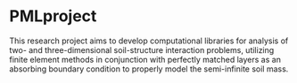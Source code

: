 # PMLproject
This research project aims to develop computational libraries for analysis of two- and three-dimensional soil-structure interaction problems, utilizing finite element methods in conjunction with perfectly matched layers as an absorbing boundary condition to properly model the semi-infinite soil mass.
